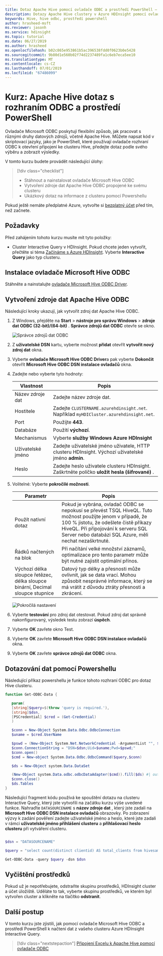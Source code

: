 ```yaml
---
title: Dotaz Apache Hive pomocí ovladače ODBC a prostředí PowerShell – Azure HDInsight
description: Dotazy Apache Hive clustery v Azure HDInsight pomocí ovladače Microsoft Hive ODBC a prostředí PowerShell.
keywords: Hive, hive odbc, prostředí powershell
author: hrasheed-msft
ms.reviewer: jasonh
ms.service: hdinsight
ms.topic: tutorial
ms.date: 06/27/2019
ms.author: hrasheed
ms.openlocfilehash: b02c865e953861b5ac396538fdd0f0623b0e5428
ms.sourcegitcommit: 9b80d1e560b02f74d2237489fa1c6eb7eca5ee10
ms.translationtype: MT
ms.contentlocale: cs-CZ
ms.lasthandoff: 07/01/2019
ms.locfileid: "67486099"
---
```

# <a name="tutorial-query-apache-hive-with-odbc-and-powershell"></a>Kurz: Apache Hive dotaz s rozhraním ODBC a prostředí PowerShell

Ovladače Microsoft ODBC poskytují flexibilní způsob, jak pracovat s různými druhy datových zdrojů, včetně Apache Hive. Můžete napsat kód v skriptovací jazyky, jako je PowerShell, které používají ovladače rozhraní ODBC k otevření připojení ke clusteru Hive, předejte dotaz podle svého výběru a zobrazit výsledky.

V tomto kurzu budete provádět následující úlohy:

> [!div class="checklist"]
> * Stáhnout a nainstalovat ovladače Microsoft Hive ODBC
> * Vytvoření zdroje dat Apache Hive ODBC propojené ke svému clusteru
> * Ukázkový dotaz na informace z clusteru pomocí Powershellu

Pokud ještě nemáte předplatné Azure, vytvořte si [bezplatný účet](https://azure.microsoft.com/free/?WT.mc_id=A261C142F) před tím, než začnete.

## <a name="prerequisites"></a>Požadavky

Před zahájením tohoto kurzu musíte mít tyto položky:

* Cluster Interactive Query v HDInsight. Pokud chcete jeden vytvořit, přečtěte si téma [Začínáme s Azure HDInsight](../hdinsight-hadoop-provision-linux-clusters.md). Vyberte **Interactive Query** jako typ clusteru.

## <a name="install-microsoft-hive-odbc-driver"></a>Instalace ovladače Microsoft Hive ODBC

Stáhněte a nainstalujte [ovladače Microsoft Hive ODBC Driver](https://go.microsoft.com/fwlink/?LinkID=286698).

## <a name="create-apache-hive-odbc-data-source"></a>Vytvoření zdroje dat Apache Hive ODBC

Následující kroky ukazují, jak vytvořit zdroj dat Apache Hive ODBC.

1. Z Windows, přejděte na **Start** > **nástroje pro správu Windows** > **zdroje dat ODBC (32-bit)/(64-bit)** .  **Správce zdrojů dat ODBC** otevře se okno.

    ![Správce zdrojů dat ODBC](./media/apache-hive-query-odbc-driver-powershell/hive-odbc-driver-dsn-setup.png "nakonfigurovat pomocí Správce zdrojů dat ODBC DSN")

1. Z **uživatelské DSN** kartu, vyberte možnost **přidat** otevřít **vytvořit nový zdroj dat** okna.

1. Vyberte **ovladače Microsoft Hive ODBC Driver**a pak vyberte **Dokončit** otevřít **Microsoft Hive ODBC DSN instalace ovladačů** okna.

1. Zadejte nebo vyberte tyto hodnoty:

   | Vlastnost | Popis |
   | --- | --- |
   |  Název zdroje dat |Zadejte název zdroje dat. |
   |  Hostitele |Zadejte `CLUSTERNAME.azurehdinsight.net`. Například `myHDICluster.azurehdinsight.net`. |
   |  Port |Použijte **443**.|
   |  Databáze |Použití **výchozí**. |
   |  Mechanismus |Vyberte **služby Windows Azure HDInsight** |
   |  Uživatelské jméno |Zadejte uživatelské jméno uživatele, HTTP clusteru HDInsight. Výchozí uživatelské jméno **admin**. |
   |  Heslo |Zadejte heslo uživatele clusteru HDInsight. Zaškrtněte políčko **uložit hesla (šifrované)** .|

1. Volitelné: Vyberte **pokročilé možnosti**.  

   | Parametr | Popis |
   | --- | --- |
   |  Použít nativní dotaz |Pokud je vybrána, ovladač ODBC se nepokusí se převést TSQL HiveQL. Tuto možnost použijte jenom v případě, že 100 % jistotu, že odešlete čistě příkazy HiveQL. Při připojování k serveru SQL Server nebo databázi SQL Azure, měli nechat nezaškrtnuté. |
   |  Řádků načtených na blok |Při načítání velké množství záznamů, optimalizace pro tento parametr může být nutné zajistit optimální přínos. |
   |  Výchozí délka sloupce řetězec, délka sloupce binární, Decimal sloupce stupnice |Datový typ délky a přesnosti může ovlivnit, jak se data vrací. Mohou způsobit nesprávné informace, který se má vrátit z důvodu ztráty přesnosti a zkrácení. |

    ![Pokročilá nastavení](./media/apache-hive-query-odbc-driver-powershell/odbc-data-source-advanced-options.png "DSN rozšířené možnosti konfigurace")

1. Vyberte **testování** pro zdroj dat otestovat. Pokud zdroj dat správně nakonfigurovaný, výsledek testu zobrazí **úspěch**.  

1. Vyberte **OK** zavřete okno Test.  

1. Vyberte **OK** zavřete **Microsoft Hive ODBC DSN instalace ovladačů** okna.  

1. Vyberte **OK** zavřete **správce zdrojů dat ODBC** okna.  

## <a name="query-data-with-powershell"></a>Dotazování dat pomocí Powershellu

Následující příkaz powershellu je funkce tohoto rozhraní ODBC pro dotaz Hive clusteru.

```powershell
function Get-ODBC-Data {

   param(
   [string]$query=$(throw 'query is required.'),
   [string]$dsn,  
   [PSCredential] $cred = (Get-Credential)  
   )

   $conn = New-Object System.Data.Odbc.OdbcConnection
   $uname = $cred.UserName

   $pswd = (New-Object System.Net.NetworkCredential -ArgumentList "", $cred.Password).Password
   $conn.ConnectionString = "DSN=$dsn;Uid=$uname;Pwd=$pswd;"
   $conn.open()
   $cmd = New-object System.Data.Odbc.OdbcCommand($query,$conn)

   $ds = New-Object system.Data.DataSet

   (New-Object system.Data.odbc.odbcDataAdapter($cmd)).fill($ds) #| out-null
   $conn.close()
   $ds.Tables
}
```

Následující fragment kódu používá ke spouštění dotazu na clusteru Interactive Query, který jste vytvořili na začátku kurzu výše uvedené funkce. Nahraďte `DATASOURCENAME` s **název zdroje dat** , který jste zadali na **Microsoft Hive ODBC DSN instalace ovladačů** obrazovky. Po zobrazení výzvy k zadání pověření zadejte uživatelské jméno a heslo, které jste zadali v rámci **uživatelské jméno přihlášení clusteru** a **přihlašovací heslo clusteru** při vytváření clusteru.

```powershell

$dsn = "DATASOURCENAME"

$query = "select count(distinct clientid) AS total_clients from hivesampletable"

Get-ODBC-Data -query $query -dsn $dsn
```

## <a name="clean-up-resources"></a>Vyčištění prostředků

Pokud už je nepotřebujete, odstraňte skupinu prostředků, HDInsight cluster a účet úložiště. Uděláte to tak, vyberte skupinu prostředků, ve kterém byl vytvořen cluster a klikněte na tlačítko **odstranit**.

## <a name="next-steps"></a>Další postup

V tomto kurzu jste zjistili, jak pomocí ovladače Microsoft Hive ODBC a prostředí PowerShell k načtení dat z vašeho clusteru Azure HDInsight Interactive Query.

> [!div class="nextstepaction"]
> [Připojení Excelu k Apache Hive pomocí ovladače ODBC](../hadoop/apache-hadoop-connect-excel-hive-odbc-driver.md)
